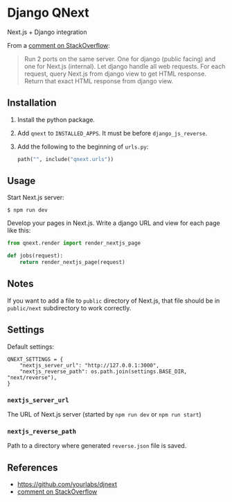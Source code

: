 # Django QNext

Next.js + Django integration

From a [comment on StackOverflow]:

> Run 2 ports on the same server. One for django (public facing)
> and one for Next.js (internal).
> Let django handle all web requests.
> For each request, query Next.js from django view to get HTML response.
> Return that exact HTML response from django view.

## Installation

1. Install the python package.
2. Add `qnext` to `INSTALLED_APPS`. It must be before `django_js_reverse`.
3. Add the following to the beginning of `urls.py`:

   ```python
   path("", include("qnext.urls"))
   ```

## Usage

Start Next.js server:

```shell
$ npm run dev
```

Develop your pages in Next.js.
Write a django URL and view for each page like this:

```python
from qnext.render import render_nextjs_page

def jobs(request):
    return render_nextjs_page(request)
```

## Notes

If you want to add a file to `public` directory of Next.js,
that file should be in `public/next` subdirectory to work correctly.


## Settings

Default settings:

    QNEXT_SETTINGS = {
        "nextjs_server_url": "http://127.0.0.1:3000",
        "nextjs_reverse_path": os.path.join(settings.BASE_DIR, "next/reverse"),
    }

### `nextjs_server_url`

The URL of Next.js server (started by `npm run dev` or `npm run start`)

### `nextjs_reverse_path`

Path to a directory where generated `reverse.json` file is saved.


## References

- https://github.com/yourlabs/djnext
- [comment on StackOverflow]

[comment on StackOverflow]: https://stackoverflow.com/questions/54252943/is-there-a-way-to-integrate-django-with-next-js#comment110078700_54252943
